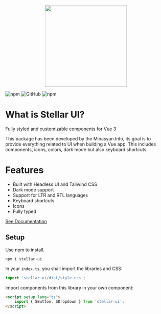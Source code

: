 <p align="center">
    <img src="https://github.com/ManukMinasyan/stellar-ui/blob/main/art/logo.png?raw=true" width="256" />
</p>

![npm](https://img.shields.io/npm/v/stellar-ui)
![GitHub](https://img.shields.io/github/license/ManukMinasyan/stellar-ui)
![npm](https://img.shields.io/npm/dt/stellar-ui)

# What is Stellar UI?

Fully styled and customizable components for Vue 3

This package has been developed by the Minasyan.Info, its goal is to provide everything related
to UI when building a Vue app. This includes components, icons, colors, dark mode but also keyboard shortcuts.

# Features

-  Built with Headless UI and Tailwind CSS
-  Dark mode support
-  Support for LTR and RTL languages
-  Keyboard shortcuts
-  Icons
-  Fully typed

[See Documentation](https://manukminasyan.github.io/stellar-ui/)

## Setup

Use npm to install.

```
npm i stellar-ui
```

In your `index.ts`, you shall import the libraries and CSS:

```ts
import 'stellar-ui/dist/style.css';
```

Import components from this library in your own component:

```html
<script setup lang="ts">
    import { SButton, SDropdown } from 'stellar-ui';
</script>
```
